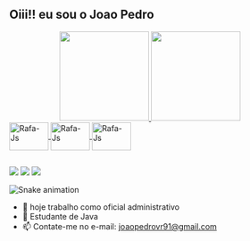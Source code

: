 ## Oiii!! eu sou o Joao Pedro

<div align="center">
  <a href="https://github.com/joaopedrovr91">
  <img height="160em" src="https://github-readme-stats.vercel.app/api?username=joaopedrovr91&show_icons=true&theme=cobalt&include_all_commits=true&count_private=true"/>
  <img height="160em" src="https://github-readme-stats.vercel.app/api/top-langs/?username=joaopedrovr91&layout=compact&langs_count=7&theme=cobalt"/>
</div>
  <img  align="center" alt="Rafa-Js" height="50" width="70" src="https://cdn.jsdelivr.net/gh/devicons/devicon/icons/javascript/javascript-original.svg" />
  <img  align="center" alt="Rafa-Js" height="50" width="70" src="https://cdn.jsdelivr.net/gh/devicons/devicon/icons/java/java-original.svg" />
  <img  align="center" alt="Rafa-Js" height="50" width="70" src="https://cdn.jsdelivr.net/gh/devicons/devicon/icons/csharp/csharp-original.svg" />

</div>
 
##
<div> 
  <a href="https://instagram.com/joaopedromesmo" target="_blank"><img src="https://img.shields.io/badge/-Instagram-%23E4405F?style=for-the-badge&logo=instagram&logoColor=white" target="_blank"></a>
  <a href = "mailto:joaopedrovr91@gmail.com"><img src="https://img.shields.io/badge/-Gmail-%23333?style=for-the-badge&logo=gmail&logoColor=white" target="_blank"></a>
  <a href="https://www.linkedin.com/in/jo%C3%A3o-pedro-vieira-rodrigues-a7a622196" target="_blank"><img src="https://img.shields.io/badge/-LinkedIn-%230077B5?style=for-the-badge&logo=linkedin&logoColor=white" target="_blank"></a> 
  
  ![Snake animation](https://github.com/rafaballerini/joaopedrovr91/blob/output/github-contribution-grid-snake.svg)
</div>



- 🔭 hoje trabalho como oficial administrativo 
- 🌱 Estudante de Java
- 📫 Contate-me no e-mail: joaopedrovr91@gmail.com

